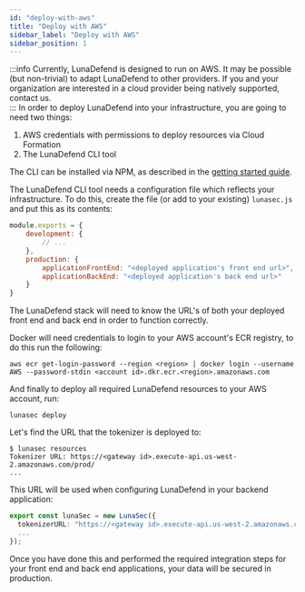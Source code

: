 ```yaml
---
id: "deploy-with-aws"
title: "Deploy with AWS"
sidebar_label: "Deploy with AWS"
sidebar_position: 1
---
```

<!--
  ~ Copyright by LunaSec (owned by Refinery Labs, Inc)
  ~
  ~ Licensed under the Creative Commons Attribution-ShareAlike 4.0 International
  ~ (the "License"); you may not use this file except in compliance with the
  ~ License. You may obtain a copy of the License at
  ~
  ~ https://creativecommons.org/licenses/by-sa/4.0/legalcode
  ~
  ~ See the License for the specific language governing permissions and
  ~ limitations under the License.
  ~
-->
<!-- ## Deploy with AWS -->
:::info
Currently, LunaDefend is designed to run on AWS. It may be possible (but non-trivial) to adapt LunaDefend to other providers.
If you and your organization are interested in a cloud provider being natively supported, contact us.  
:::
In order to deploy LunaDefend into your infrastructure, you are going to need two things:

1. AWS credentials with permissions to deploy resources via Cloud Formation
2. The LunaDefend CLI tool

The CLI can be installed via NPM, as described in the [getting started guide](/pages/lunadefend/getting-started/dedicated-tokenizer/introduction/#cli). 

The LunaDefend CLI tool needs a configuration file which reflects your infrastructure. To do this, create the file (or add to your existing) `lunasec.js`
and put this as its contents:
```js
module.exports = {
    development: {
        // ...
    },
    production: {
        applicationFrontEnd: "<deployed application's front end url>",
        applicationBackEnd: "<deployed application's back end url>"
    }
}
```

The LunaDefend stack will need to know the URL's of both your deployed front end and back end in order to function correctly.

Docker will need credentials to login to your AWS account's ECR registry, to do this run the following:

```shell
aws ecr get-login-password --region <region> | docker login --username AWS --password-stdin <account id>.dkr.ecr.<region>.amazonaws.com
```

And finally to deploy all required LunaDefend resources to your AWS account, run:
```shell
lunasec deploy
```

Let's find the URL that the tokenizer is deployed to:
```shell
$ lunasec resources
Tokenizer URL: https://<gateway id>.execute-api.us-west-2.amazonaws.com/prod/
...
```

This URL will be used when configuring LunaDefend in your backend application:

```typescript
export const lunaSec = new LunaSec({
  tokenizerURL: "https://<gateway id>.execute-api.us-west-2.amazonaws.com/prod/",
  ...
});
```

Once you have done this and performed the required integration steps for your front end and back end applications, your data will be secured in production.
